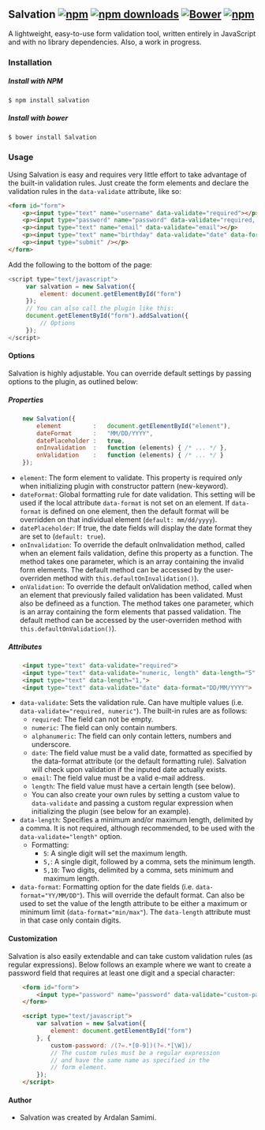 ## Salvation [![npm](https://img.shields.io/npm/v/salvation.svg)](https://www.npmjs.com/package/salvation) [![npm downloads](https://img.shields.io/npm/dm/salvation.svg)](https://www.npmjs.com/package/salvation) [![Bower](https://img.shields.io/bower/v/Salvation.svg)]() [![npm](https://img.shields.io/npm/l/salvation.svg)]()
A lightweight, easy-to-use form validation tool, written entirely in JavaScript and with no library dependencies. Also, a work in progress.

### Installation

##### Install with NPM

```bash
$ npm install salvation
```

##### Install with bower

```bash
$ bower install Salvation
```

### Usage
Using Salvation is easy and requires very little effort to take advantage of the built-in validation rules. Just create the form elements and declare the validation rules in the `data-validate` attribute, like so:
```html
<form id="form">
    <p><input type="text" name="username" data-validate="required"></p>
    <p><input type="password" name="password" data-validate="required, length" data-length="10" data-format="min"></p>
    <p><input type="text" name="email" data-validate="email"></p>
    <p><input type="text" name="birthday" data-validate="date" data-format="YY/MM/DD"></p>
    <p><input type="submit" /></p>
</form>
```
Add the following to the bottom of the page:
```js
<script type="text/javascript">
     var salvation = new Salvation({
         element: document.getElementById("form")
     });
     // You can also call the plugin like this:
     document.getElementById("form").addSalvation({
         // Options
     });
</script>
```
#### Options
Salvation is highly adjustable. You can override default settings by passing options to the plugin, as outlined below:
##### Properties
```js
    new Salvation({
        element         :   document.getElementById("element"),
        dateFormat      :   "MM/DD/YYYY",
        datePlaceholder :   true,
        onInvalidation  :   function (elements) { /* ... */ },
        onValidation    :   function (elements) { /* ... */ }
    });
```
* `element`: The form element to validate. This property is required *only* when initializing plugin with constructor pattern (new-keyword).
* `dateFormat`: Global formatting rule for date validation. This setting will be used if the local attribute `data-format` is not set on an element. If `data-format` is defined on one element, then the default format will be overridden on that individual element (`default: mm/dd/yyyy`).
* `datePlaceholder`: If true, the date fields will display the date format they are set to (`default: true`).
* `onInvalidation`: To override the default onInvalidation method, called when an element fails validation, define this property as a function. The method takes one parameter, which is an array containing the invalid form elements. The default method can be accessed by the user-overriden method with `this.defaultOnInvalidation()`).
* `onValidation`: To override the default onValidation method, called when an element that previously failed validation has been validated. Must also be defineed as a function. The method takes one parameter, which is an array containing the form elements that passed validation. The default method can be accessed by the user-overriden method with `this.defaultOnValidation()`).

##### Attributes
```html
    <input type="text" data-validate="required">
    <input type="text" data-validate="numeric, length" data-length="5" data-format="min">
    <input type="text" data-length="1,">
    <input type="text" data-validate="date" data-format="DD/MM/YYYY">
```
* `data-validate`: Sets the validation rule. Can have multiple values (i.e. `data-validate="required, numeric"`). The built-in rules are as follows:
   * `required`: The field can not be empty.
   * `numeric`: The field can only contain numbers.
   * `alphanumeric`: The field can only contain letters, numbers and underscore.
   * `date`: The field value must be a valid date, formatted as specified by the data-format attribute (or the default formatting rule). Salvation will check upon validation if the inputed date actually exists.
   * `email`: The field value must be a valid e-mail address.
   * `length`: The field value must have a certain length (see below).
   * You can also create your own rules by setting a custom value to `data-validate` and passing a custom regular expression when initializing the plugin (see below for an example).
* `data-length`: Specifies a minimum and/or maximum length, delimited by a comma. It is not required, although recommended, to be used with the `data-validate="length"` option.
   * Formatting:
      * `5`: A single digit will set the maximum length.
      * `5,`: A single digit, followed by a comma, sets the minimum length.
      * `5,10`: Two digits, delimited by a comma, sets minimum and maximum length.
* `data-format`: Formatting option for the date fields (i.e. `data-format="YY/MM/DD"`). This will override the default format. Can also be used to set the value of the length attribute to be either a maximum or minimum limit (`data-format="min/max"`). The `data-length` attribute must in that case only contain digits.

#### Customization
Salvation is also easily extendable and can take custom validation rules (as regular expressions). Below follows an example where we want to create a password field that requires at least one digit and a special character:
```html
    <form id="form">
        <input type="password" name="password" data-validate="custom-password">
    </form>

    <script type="text/javascript">
        var salvation = new Salvation({
            element: document.getElementById("form")
        }, {
            custom-password: /(?=.*[0-9])(?=.*[\W])/
            // The custom rules must be a regular expression
            // and have the same name as specified in the
            // form element.
        });
    </script>
```
#### Author
* Salvation was created by Ardalan Samimi.
